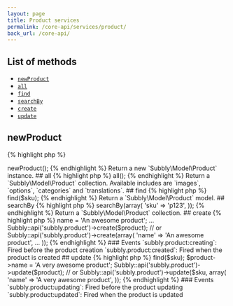```yaml
---
layout: page
title: Product services
permalink: /core-api/services/product/
back_url: /core-api/
---
```

## List of methods

- [`newProduct`](#newproduct)
- [`all`](#all)
- [`find`](#find)
- [`searchBy`](#searchby)
- [`create`](#create)
- [`update`](#update)



## newProduct

{% highlight php %}
<?php
$product = Subbly::api('subbly.product')->newProduct();
{% endhighlight %}

Return a new `Subbly\Model\Product` instance.


## all

{% highlight php %}
<?php
$product = Subbly::api('subbly.product')->all();
{% endhighlight %}

Return a `Subbly\Model\Product` collection.   
Available includes are `images`, `options`, `categories` and `translations`.

## find

{% highlight php %}
<?php
$sku  = 'A_PRODUCT_SKU';
$product = Subbly::api('subbly.product')->find($sku);
{% endhighlight %}

Return a `Subbly\Model\Product` model.


## searchBy

{% highlight php %}
<?php
$product = Subbly::api('subbly.product')->searchBy(array(
    'sku' => 'p123',
));
{% endhighlight %}

Return a `Subbly\Model\Product` collection.


## create

{% highlight php %}
<?php
$product = Subbly\Model\Product;
$product->name = 'An awesome product';
...
Subbly::api('subbly.product')->create($product);

// or
Subbly::api('subbly.product')->create(array(
    'name' => 'An awesome product',
    ...
));
{% endhighlight %}

### Events

`subbly.product:creating`: Fired before the product creation  
`subbly.product:created`: Fired when the product is created


## update

{% highlight php %}
<?php
$sku = 'PRODUCT_SKU';

$product = Subbly::api('subbly.product')->find($sku);
$product->name = 'A very awesome product';
Subbly::api('subbly.product')->update($product);
// or
Subbly::api('subbly.product')->update($sku, array(
    'name' => 'A very awesome product',
));
{% endhighlight %}

### Events

`subbly.product:updating`: Fired before the product updating  
`subbly.product:updated`: Fired when the product is updated
